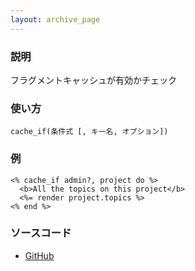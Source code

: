 ```yaml
---
layout: archive_page
---
```

### 説明
フラグメントキャッシュが有効かチェック

### 使い方
    cache_if(条件式 [, キー名, オプション])

### 例
    <% cache_if admin?, project do %>
      <b>All the topics on this project</b>
      <%= render project.topics %>
    <% end %>

### ソースコード
* [GitHub](https://github.com/rails/rails/blob/ac30e389ecfa0e26e3d44c1eda8488ddf63b3ecc/actionview/lib/action_view/helpers/cache_helper.rb#L183)